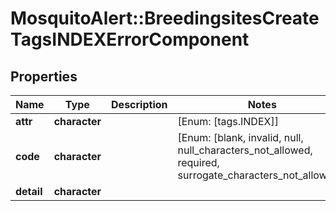 # MosquitoAlert::BreedingsitesCreateTagsINDEXErrorComponent


## Properties
Name | Type | Description | Notes
------------ | ------------- | ------------- | -------------
**attr** | **character** |  | [Enum: [tags.INDEX]] 
**code** | **character** |  | [Enum: [blank, invalid, null, null_characters_not_allowed, required, surrogate_characters_not_allowed]] 
**detail** | **character** |  | 



